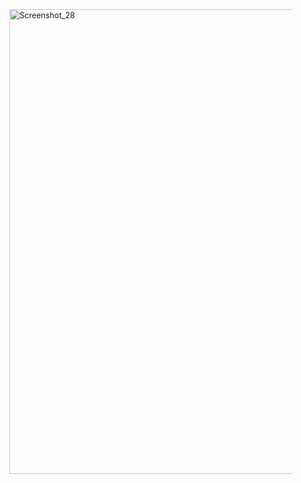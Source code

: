 <img width="828" alt="Screenshot_28" src="https://user-images.githubusercontent.com/796136/56358378-1c33b080-61e7-11e9-8d08-666937e86c52.png">
